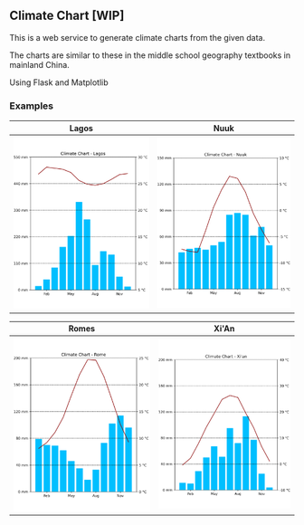 ## Climate Chart [WIP]

This is a web service to generate climate charts from the given data.

The charts are similar to these in the middle school geography textbooks in mainland China.

Using Flask and Matplotlib

### Examples

|            Lagos            |           Nuuk            |
|:---------------------------:|:-------------------------:|
| ![Lagos](example/Lagos.png) | ![Nuuk](example/Nuuk.png) |

|            Romes            |            Xi'An            |
|:---------------------------:|:---------------------------:|
| ![Romes](example/Romes.png) | ![Xi'An](example/Xian.png) |

